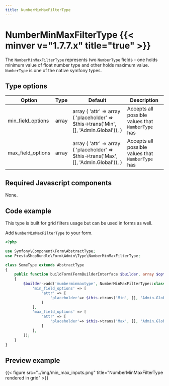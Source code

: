 ```yaml
---
title: NumberMinMaxFilterType
---
```


# NumberMinMaxFilterType {{< minver v="1.7.7.x" title="true" >}}

The `NumberMinMaxFilterType` represents two `NumberType` fields - one holds minimum value of float number type and other holds maximum value.
`NumberType` is one of the native symfony types.

## Type options

| Option   | Type    | Default | Description                           |
| -------- | ------- | ------- | ------------------------------------- |
| min_field_options  | array   | array ( 'attr' => array ( 'placeholder' => $this->trans('Min', [], 'Admin.Global')), )   | Accepts all possible values that `NumberType` has |
| max_field_options | array | array ( 'attr' => array ( 'placeholder' => $this->trans('Max', [], 'Admin.Global')), )   | Accepts all possible values that `NumberType` has      |

## Required Javascript components
    
None.

## Code example

This type is built for grid filters usage but can be used in forms as well.

Add `NumberMinMaxFilterType` to your form.

```php
<?php

use Symfony\Component\Form\AbstractType;
use PrestaShopBundle\Form\Admin\Type\NumberMinMaxFilterType;

class SomeType extends AbstractType
{
    public function buildForm(FormBuilderInterface $builder, array $options)
    {
        $builder->add('mumberminmaxtype', NumberMinMaxFilterType::class, [
            'min_field_options' => [
                'attr' => [
                    'placeholder'=> $this->trans('Min', [], 'Admin.Global')
                ]
            ],
            'max_field_options' => [
                'attr' => [
                    'placeholder'=> $this->trans('Max', [], 'Admin.Global')
                ]
            ],
        ]);
    }
}
```

## Preview example

{{< figure src="../img/min_max_inputs.png" title="NumberMinMaxFilterType rendered in grid" >}}
